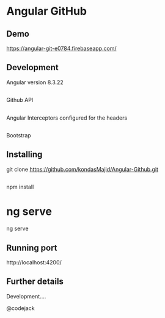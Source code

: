 # Angular GitHub


## Demo 
https://angular-git-e0784.firebaseapp.com/


## Development 
Angular version 8.3.22 
## 
Github API
## 
Angular Interceptors configured for the headers
## 
Bootstrap

## Installing
git clone  https://github.com/kondasMajid/Angular-Github.git
## 
npm install
## 

ng serve      
=======
ng serve


## Running port

http://localhost:4200/


## Further details

Development.... 


@codejack
